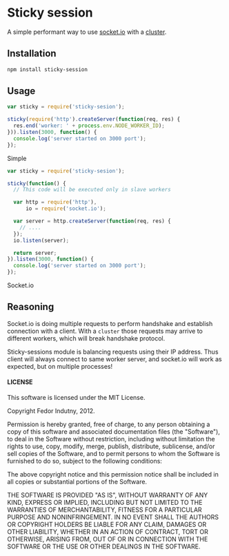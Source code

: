 # Sticky session

A simple performant way to use [socket.io](http://socket.io/) with a
[cluster](http://nodejs.org/docs/latest/api/cluster.html).

## Installation

```bash
npm install sticky-session
```

## Usage

```javascript
var sticky = require('sticky-sesion');

sticky(require('http').createServer(function(req, res) {
  res.end('worker: ' + process.env.NODE_WORKER_ID);
})).listen(3000, function() {
  console.log('server started on 3000 port');
});
```
Simple

```javascript
var sticky = require('sticky-sesion');

sticky(function() {
  // This code will be executed only in slave workers

  var http = require('http'),
      io = require('socket.io');

  var server = http.createServer(function(req, res) {
    // ....
  });
  io.listen(server);

  return server;
}).listen(3000, function() {
  console.log('server started on 3000 port');
});
```
Socket.io

## Reasoning

Socket.io is doing multiple requests to perform handshake and establish
connection with a client. With a `cluster` those requests may arrive to
different workers, which will break handshake protocol.

Sticky-sessions module is balancing requests using their IP address. Thus
client will always connect to same worker server, and socket.io will work as
expected, but on multiple processes!

#### LICENSE

This software is licensed under the MIT License.

Copyright Fedor Indutny, 2012.

Permission is hereby granted, free of charge, to any person obtaining a
copy of this software and associated documentation files (the
"Software"), to deal in the Software without restriction, including
without limitation the rights to use, copy, modify, merge, publish,
distribute, sublicense, and/or sell copies of the Software, and to permit
persons to whom the Software is furnished to do so, subject to the
following conditions:

The above copyright notice and this permission notice shall be included
in all copies or substantial portions of the Software.

THE SOFTWARE IS PROVIDED "AS IS", WITHOUT WARRANTY OF ANY KIND, EXPRESS
OR IMPLIED, INCLUDING BUT NOT LIMITED TO THE WARRANTIES OF
MERCHANTABILITY, FITNESS FOR A PARTICULAR PURPOSE AND NONINFRINGEMENT. IN
NO EVENT SHALL THE AUTHORS OR COPYRIGHT HOLDERS BE LIABLE FOR ANY CLAIM,
DAMAGES OR OTHER LIABILITY, WHETHER IN AN ACTION OF CONTRACT, TORT OR
OTHERWISE, ARISING FROM, OUT OF OR IN CONNECTION WITH THE SOFTWARE OR THE
USE OR OTHER DEALINGS IN THE SOFTWARE.

